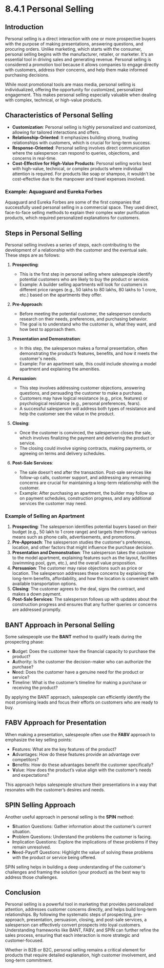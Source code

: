 # 8.4.1 Personal Selling

## Introduction

Personal selling is a direct interaction with one or more prospective buyers with the purpose of making presentations, answering questions, and procuring orders. Unlike marketing, which starts with the consumer, personal selling begins with the manufacturer, retailer, or marketer. It's an essential tool in driving sales and generating revenue. Personal selling is considered a promotion tool because it allows companies to engage directly with customers, address their concerns, and help them make informed purchasing decisions.

While most promotional tools are mass media, personal selling is individualized, offering the opportunity for customized, personalized engagement. This makes personal selling especially valuable when dealing with complex, technical, or high-value products.

## Characteristics of Personal Selling

- **Customization**: Personal selling is highly personalized and customized, allowing for tailored interactions and offers.
- **Relationship-Oriented**: It emphasizes building strong, trusting relationships with customers, which is crucial for long-term success.
- **Response-Oriented**: Personal selling involves direct communication where the salesperson can respond to queries, objections, and concerns in real-time.
- **Cost-Effective for High-Value Products**: Personal selling works best with high-value, technical, or complex products where individual attention is required. For products like soap or shampoo, it wouldn't be cost-effective due to the manpower and travel expenses involved.

### Example: Aquaguard and Eureka Forbes

Aquaguard and Eureka Forbes are some of the first companies that successfully used personal selling in a commercial space. They used direct, face-to-face selling methods to explain their complex water purification products, which required personalized explanations for customers.

## Steps in Personal Selling

Personal selling involves a series of steps, each contributing to the development of a relationship with the customer and the eventual sale. These steps are as follows:

1. **Prospecting**:
   - This is the first step in personal selling where salespeople identify potential customers who are likely to buy the product or service.
   - Example: A builder selling apartments will look for customers in different price ranges (e.g., 50 lakhs to 80 lakhs, 80 lakhs to 1 crore, etc.) based on the apartments they offer.

2. **Pre-Approach**:
   - Before meeting the potential customer, the salesperson conducts research on their needs, preferences, and purchasing behavior.
   - The goal is to understand who the customer is, what they want, and how best to approach them.

3. **Presentation and Demonstration**:
   - In this step, the salesperson makes a formal presentation, often demonstrating the product’s features, benefits, and how it meets the customer's needs.
   - Example: For an apartment sale, this could include showing a model apartment and explaining the amenities.

4. **Persuasion**:
   - This step involves addressing customer objections, answering questions, and persuading the customer to make a purchase.
   - Customers may have logical resistance (e.g., price, features) or psychological resistance (e.g., personal preferences, fears).
   - A successful salesperson will address both types of resistance and help the customer see the value in the product.

5. **Closing**:
   - Once the customer is convinced, the salesperson closes the sale, which involves finalizing the payment and delivering the product or service.
   - The closing could involve signing contracts, making payments, or agreeing on terms and delivery schedules.

6. **Post-Sale Services**:
   - The sale doesn’t end after the transaction. Post-sale services like follow-up calls, customer support, and addressing any remaining concerns are crucial for maintaining a long-term relationship with the customer.
   - Example: After purchasing an apartment, the builder may follow up on payment schedules, construction progress, and any additional services the customer may need.

### Example of Selling an Apartment

1. **Prospecting**: The salesperson identifies potential buyers based on their budget (e.g., 50 lakh to 1 crore range) and targets them through various means such as phone calls, advertisements, and promotions.
2. **Pre-Approach**: The salesperson studies the customer's preferences, location, and other factors that might influence the purchase decision.
3. **Presentation and Demonstration**: The salesperson takes the customer to the model apartment, explaining features such as the layout, facilities (swimming pool, gym, etc.), and the overall value proposition.
4. **Persuasion**: The customer may raise objections such as price or location. The salesperson addresses these concerns by explaining the long-term benefits, affordability, and how the location is convenient with available transportation options.
5. **Closing**: The customer agrees to the deal, signs the contract, and makes a down payment.
6. **Post-Sale Services**: The salesperson follows up with updates about the construction progress and ensures that any further queries or concerns are addressed promptly.

## BANT Approach in Personal Selling

Some salespeople use the **BANT** method to qualify leads during the prospecting phase:

- **B**udget: Does the customer have the financial capacity to purchase the product?
- **A**uthority: Is the customer the decision-maker who can authorize the purchase?
- **N**eed: Does the customer have a genuine need for the product or service?
- **T**imeline: What is the customer’s timeline for making a purchase or receiving the product?

By applying the BANT approach, salespeople can efficiently identify the most promising leads and focus their efforts on customers who are ready to buy.

## FABV Approach for Presentation

When making a presentation, salespeople often use the **FABV** approach to emphasize the key selling points:

- **F**eatures: What are the key features of the product?
- **A**dvantages: How do these features provide an advantage over competitors?
- **B**enefits: How do these advantages benefit the customer specifically?
- **V**alue: How does the product’s value align with the customer’s needs and expectations?

This approach helps salespeople structure their presentations in a way that resonates with the customer’s desires and needs.

## SPIN Selling Approach

Another useful approach in personal selling is the **SPIN** method:

- **S**ituation Questions: Gather information about the customer’s current situation.
- **P**roblem Questions: Understand the problems the customer is facing.
- **I**mplication Questions: Explore the implications of these problems if they remain unresolved.
- **N**eed-Payoff Questions: Highlight the value of solving these problems with the product or service being offered.

SPIN selling helps in building a deep understanding of the customer's challenges and framing the solution (your product) as the best way to address those challenges.

## Conclusion

Personal selling is a powerful tool in marketing that provides personalized attention, addresses customer concerns directly, and helps build long-term relationships. By following the systematic steps of prospecting, pre-approach, presentation, persuasion, closing, and post-sale services, a salesperson can effectively convert prospects into loyal customers. Understanding frameworks like BANT, FABV, and SPIN can further refine the sales process, ensuring that each interaction is more strategic and customer-focused.

Whether in B2B or B2C, personal selling remains a critical element for products that require detailed explanation, high customer involvement, and long-term commitment.
